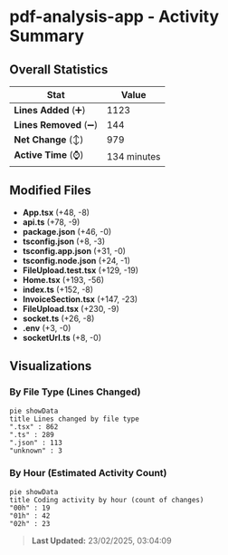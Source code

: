 # pdf-analysis-app - Activity Summary 

## Overall Statistics

| Stat                   | Value                                                             |
| ---------------------- | ----------------------------------------------------------------- |
| **Lines Added** (➕)   | 1123                                          |
| **Lines Removed** (➖) | 144                                        |
| **Net Change** (↕)    | 979                |
| **Active Time** (⌚)   | 134 minutes |


## Modified Files
- **App.tsx** (+48, -8)
- **api.ts** (+78, -9)
- **package.json** (+46, -0)
- **tsconfig.json** (+8, -3)
- **tsconfig.app.json** (+31, -0)
- **tsconfig.node.json** (+24, -1)
- **FileUpload.test.tsx** (+129, -19)
- **Home.tsx** (+193, -56)
- **index.ts** (+152, -8)
- **InvoiceSection.tsx** (+147, -23)
- **FileUpload.tsx** (+230, -9)
- **socket.ts** (+26, -8)
- **.env** (+3, -0)
- **socketUrl.ts** (+8, -0)

## Visualizations

### By File Type (Lines Changed)

```mermaid
pie showData
title Lines changed by file type
".tsx" : 862
".ts" : 289
".json" : 113
"unknown" : 3
```

### By Hour (Estimated Activity Count)

```mermaid
pie showData
title Coding activity by hour (count of changes)
"00h" : 19
"01h" : 42
"02h" : 23
```


> **Last Updated:** 23/02/2025, 03:04:09